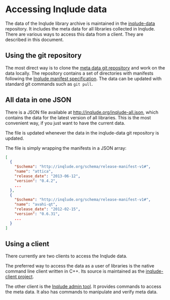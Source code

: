 # Accessing Inqlude data

The data of the Inqlude library archive is maintained in the
[inqlude-data](https://github.com/cornelius/inqlude-data) repository. It
includes the meta data for all libraries collected in Inqlude. There are various
ways to access this data from a client. They are described in this document.

## Using the git repository

The most direct way is to clone the [meta data git repository](https://github.com/cornelius/inqlude-data) and work on the
data locally. The repository contains a set of directories with manifests
following the [Inqlude manifest specification](https://github.com/cornelius/inqlude/blob/master/manifest-format.md).
The data can be updated with standard git commands such as `git pull`.

## All data in one JSON

There is a JSON file available at http://inqlude.org/inqlude-all.json, which
contains the data for the latest version of all libraries. This is the most
convenient way, if you just want to have the current data.

The file is updated whenever the data in the inqlude-data git repository is
updated.

The file is simply wrapping the manifests in a JSON array:

```json
[
  {
    "$schema": "http://inqlude.org/schema/release-manifest-v1#",
    "name": "attica",
    "release_date": "2013-06-12",
    "version": "0.4.2",
    ...
  },
  {
    "$schema": "http://inqlude.org/schema/release-manifest-v1#",
    "name": "avahi-qt",
    "release_date": "2012-02-15",
    "version": "0.6.31",
    ...
  }
]
```

## Using a client

There currently are two clients to access the Inqlude data.

The preferred way to access the data as a user of libraries is the native
command line client written in C++. Its source is maintained as the
[inqlude-client project](https://projects.kde.org/projects/playground/sdk/inqlude-client).

The other client is the [Inqlude admin tool](https://github.com/cornelius/inqlude).
It provides commands to access the meta data. It also has commands to manipulate
and verify meta data.
